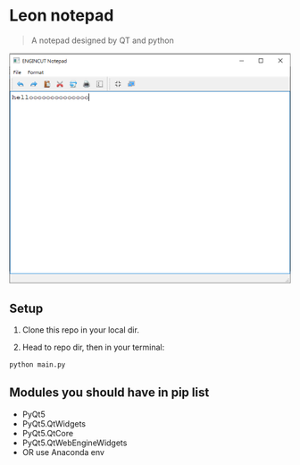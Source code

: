 # Leon notepad
> A notepad designed by QT and python

![](view.png)


## Setup
1. Clone this repo in your local dir.

2. Head to repo dir, then in your terminal:
```sh
python main.py
```


## Modules you should have in pip list

- PyQt5
- PyQt5.QtWidgets
- PyQt5.QtCore
- PyQt5.QtWebEngineWidgets
- OR use Anaconda env


